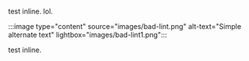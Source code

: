 test inline.
lol.

:::image type="content" source="images/bad-lint.png" alt-text="Simple alternate text" lightbox="images/bad-lint1.png":::

test inline.
